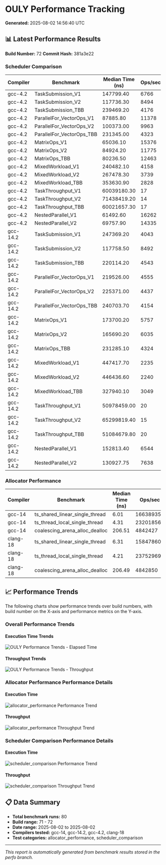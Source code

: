 # OULY Performance Tracking

**Generated:** 2025-08-02 14:56:40 UTC

## 📊 Latest Performance Results

**Build Number:** 72
**Commit Hash:** 381a3e22

### Scheduler Comparison

| Compiler | Benchmark | Median Time (ns) | Ops/sec | Error % |
|----------|-----------|------------------|---------|---------|
| gcc-4.2 | TaskSubmission_V1 | 147799.40 | 6766 | 0.00 |
| gcc-4.2 | TaskSubmission_V2 | 117736.30 | 8494 | 0.00 |
| gcc-4.2 | TaskSubmission_TBB | 239469.20 | 4176 | 0.00 |
| gcc-4.2 | ParallelFor_VectorOps_V1 | 87885.80 | 11378 | 0.00 |
| gcc-4.2 | ParallelFor_VectorOps_V2 | 100373.00 | 9963 | 0.00 |
| gcc-4.2 | ParallelFor_VectorOps_TBB | 231345.00 | 4323 | 0.00 |
| gcc-4.2 | MatrixOps_V1 | 65036.10 | 15376 | 0.00 |
| gcc-4.2 | MatrixOps_V2 | 84924.20 | 11775 | 0.00 |
| gcc-4.2 | MatrixOps_TBB | 80236.50 | 12463 | 0.00 |
| gcc-4.2 | MixedWorkload_V1 | 240482.10 | 4158 | 0.00 |
| gcc-4.2 | MixedWorkload_V2 | 267478.30 | 3739 | 0.00 |
| gcc-4.2 | MixedWorkload_TBB | 353630.90 | 2828 | 0.00 |
| gcc-4.2 | TaskThroughput_V1 | 60039180.30 | 17 | 0.00 |
| gcc-4.2 | TaskThroughput_V2 | 71438419.20 | 14 | 0.00 |
| gcc-4.2 | TaskThroughput_TBB | 60021657.30 | 17 | 0.00 |
| gcc-4.2 | NestedParallel_V1 | 61492.60 | 16262 | 0.00 |
| gcc-4.2 | NestedParallel_V2 | 69757.90 | 14335 | 0.00 |
| gcc-14.2 | TaskSubmission_V1 | 247369.20 | 4043 | 0.00 |
| gcc-14.2 | TaskSubmission_V2 | 117758.50 | 8492 | 0.00 |
| gcc-14.2 | TaskSubmission_TBB | 220114.20 | 4543 | 0.00 |
| gcc-14.2 | ParallelFor_VectorOps_V1 | 219526.00 | 4555 | 0.00 |
| gcc-14.2 | ParallelFor_VectorOps_V2 | 225371.00 | 4437 | 0.00 |
| gcc-14.2 | ParallelFor_VectorOps_TBB | 240703.70 | 4154 | 0.00 |
| gcc-14.2 | MatrixOps_V1 | 173700.20 | 5757 | 0.00 |
| gcc-14.2 | MatrixOps_V2 | 165690.20 | 6035 | 0.00 |
| gcc-14.2 | MatrixOps_TBB | 231285.10 | 4324 | 0.00 |
| gcc-14.2 | MixedWorkload_V1 | 447417.70 | 2235 | 0.00 |
| gcc-14.2 | MixedWorkload_V2 | 446436.60 | 2240 | 0.00 |
| gcc-14.2 | MixedWorkload_TBB | 327940.10 | 3049 | 0.00 |
| gcc-14.2 | TaskThroughput_V1 | 50978459.00 | 20 | 0.00 |
| gcc-14.2 | TaskThroughput_V2 | 65299819.40 | 15 | 0.00 |
| gcc-14.2 | TaskThroughput_TBB | 51084679.80 | 20 | 0.00 |
| gcc-14.2 | NestedParallel_V1 | 152813.40 | 6544 | 0.00 |
| gcc-14.2 | NestedParallel_V2 | 130927.75 | 7638 | 0.00 |

### Allocator Performance

| Compiler | Benchmark | Median Time (ns) | Ops/sec | Error % |
|----------|-----------|------------------|---------|---------|
| gcc-14 | ts_shared_linear_single_thread | 6.01 | 166389351 | 0.00 |
| gcc-14 | ts_thread_local_single_thread | 4.31 | 232018561 | 0.00 |
| gcc-14 | coalescing_arena_alloc_dealloc | 206.51 | 4842427 | 0.00 |
| clang-18 | ts_shared_linear_single_thread | 6.31 | 158478605 | 0.00 |
| clang-18 | ts_thread_local_single_thread | 4.21 | 237529691 | 0.00 |
| clang-18 | coalescing_arena_alloc_dealloc | 206.49 | 4842850 | 0.00 |

## 📈 Performance Trends

The following charts show performance trends over build numbers, 
with build number on the X-axis and performance metrics on the Y-axis.

### Overall Performance Trends

#### Execution Time Trends
![OULY Performance Trends - Elapsed Time](ouly_performance_trends_elapsed.svg)

#### Throughput Trends
![OULY Performance Trends - Throughput](ouly_performance_trends_throughput.svg)

### Allocator Performance Performance Details

#### Execution Time
![allocator_performance Performance Trend](performance_trend_allocator_performance.svg)

#### Throughput
![allocator_performance Throughput Trend](throughput_trend_allocator_performance.svg)

### Scheduler Comparison Performance Details

#### Execution Time
![scheduler_comparison Performance Trend](performance_trend_scheduler_comparison.svg)

#### Throughput
![scheduler_comparison Throughput Trend](throughput_trend_scheduler_comparison.svg)

## 📋 Data Summary

- **Total benchmark runs:** 80
- **Build range:** 71 - 72
- **Date range:** 2025-08-02 to 2025-08-02
- **Compilers tested:** gcc-14, gcc-14.2, gcc-4.2, clang-18
- **Test categories:** allocator_performance, scheduler_comparison

---
*This report is automatically generated from benchmark results stored in the perfo branch.*